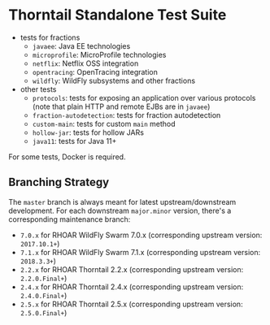 # Thorntail Standalone Test Suite

- tests for fractions
  - `javaee`: Java EE technologies
  - `microprofile`: MicroProfile technologies
  - `netflix`: Netflix OSS integration
  - `opentracing`: OpenTracing integration
  - `wildfly`: WildFly subsystems and other fractions
- other tests
  - `protocols`: tests for exposing an application over various protocols
    (note that plain HTTP and remote EJBs are in `javaee`)
  - `fraction-autodetection`: tests for fraction autodetection
  - `custom-main`: tests for custom `main` method
  - `hollow-jar`: tests for hollow JARs
  - `java11`: tests for Java 11+

For some tests, Docker is required.

## Branching Strategy

The `master` branch is always meant for latest upstream/downstream development.
For each downstream `major.minor` version, there's a corresponding maintenance
branch:

- `7.0.x` for RHOAR WildFly Swarm 7.0.x (corresponding upstream version: `2017.10.1+`)
- `7.1.x` for RHOAR WildFly Swarm 7.1.x (corresponding upstream version: `2018.3.3+`)
- `2.2.x` for RHOAR Thorntail 2.2.x (corresponding upstream version: `2.2.0.Final+`)
- `2.4.x` for RHOAR Thorntail 2.4.x (corresponding upstream version: `2.4.0.Final+`)
- `2.5.x` for RHOAR Thorntail 2.5.x (corresponding upstream version: `2.5.0.Final+`)
